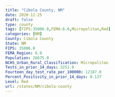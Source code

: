 ```yaml
---
title: "Cibola County, NM"
date: 2020-12-25
draft: false
type: county
tags: [FIPS:35006.0,FEMA:6.0,Micropolitan,Red]
categories: [NM]
County: Cibola County
State: NM
FIPS: 35006.0
FEMA_Region: 6.0
Population: 26675.0
NCHS_Urban_Rural_Classification: Micropolitan
Tests_in_prior_14_days: 3251.0
Fourteen_day_test_rate_per_100000: 12187.0
Percent_Positivity_in_prior_14_days: 0.137
Level: Red
url: /states/NM/cibola-county
---
```



